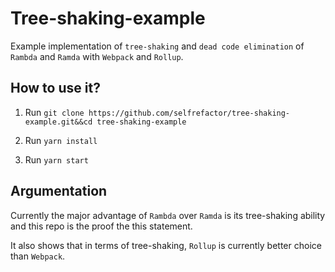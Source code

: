 # Tree-shaking-example

Example implementation of `tree-shaking` and `dead code elimination` of
`Rambda` and `Ramda` with `Webpack` and `Rollup`.

## How to use it?

1. Run `git clone https://github.com/selfrefactor/tree-shaking-example.git&&cd tree-shaking-example`

2. Run `yarn install`

3. Run `yarn start`

## Argumentation

Currently the major advantage of `Rambda` over `Ramda` is its tree-shaking ability and this repo
is the proof the this statement.

It also shows that in terms of tree-shaking, `Rollup` is currently better choice than `Webpack`.
